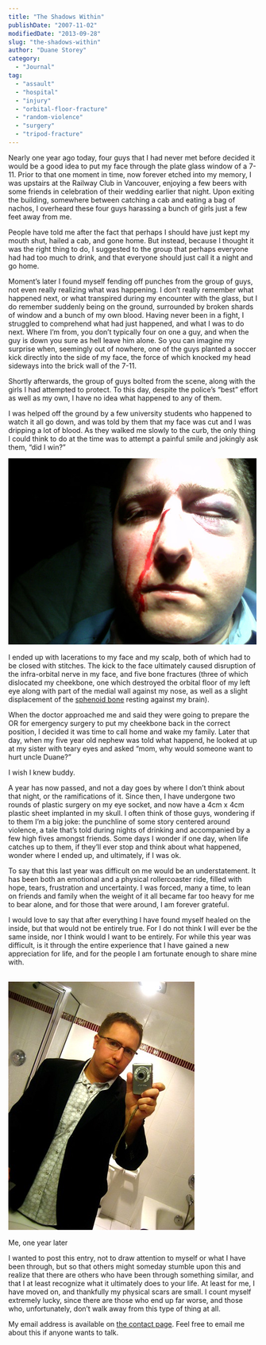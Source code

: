 ```yaml
---
title: "The Shadows Within"
publishDate: "2007-11-02"
modifiedDate: "2013-09-28"
slug: "the-shadows-within"
author: "Duane Storey"
category:
  - "Journal"
tag:
  - "assault"
  - "hospital"
  - "injury"
  - "orbital-floor-fracture"
  - "random-violence"
  - "surgery"
  - "tripod-fracture"
---
```


Nearly one year ago today, four guys that I had never met before decided it would be a good idea to put my face through the plate glass window of a 7-11. Prior to that one moment in time, now forever etched into my memory, I was upstairs at the Railway Club in Vancouver, enjoying a few beers with some friends in celebration of their wedding earlier that night. Upon exiting the building, somewhere between catching a cab and eating a bag of nachos, I overheard these four guys harassing a bunch of girls just a few feet away from me.

People have told me after the fact that perhaps I should have just kept my mouth shut, hailed a cab, and gone home. But instead, because I thought it was the right thing to do, I suggested to the group that perhaps everyone had had too much to drink, and that everyone should just call it a night and go home.

Moment’s later I found myself fending off punches from the group of guys, not even really realizing what was happening. I don’t really remember what happened next, or what transpired during my encounter with the glass, but I do remember suddenly being on the ground, surrounded by broken shards of window and a bunch of my own blood. Having never been in a fight, I struggled to comprehend what had just happened, and what I was to do next. Where I’m from, you don’t typically four on one a guy, and when the guy is down you sure as hell leave him alone. So you can imagine my surprise when, seemingly out of nowhere, one of the guys planted a soccer kick directly into the side of my face, the force of which knocked my head sideways into the brick wall of the 7-11.

Shortly afterwards, the group of guys bolted from the scene, along with the girls I had attempted to protect. To this day, despite the police’s “best” effort as well as my own, I have no idea what happened to any of them.

I was helped off the ground by a few university students who happened to watch it all go down, and was told by them that my face was cut and I was dripping a lot of blood. As they walked me slowly to the curb, the only thing I could think to do at the time was to attempt a painful smile and jokingly ask them, “did I win?”

![Vancouver Assault](_images/the-shadows-within-1.jpg)

I ended up with lacerations to my face and my scalp, both of which had to be closed with stitches. The kick to the face ultimately caused disruption of the infra-orbital nerve in my face, and five bone fractures (three of which dislocated my cheekbone, one which destroyed the orbital floor of my left eye along with part of the medial wall against my nose, as well as a slight displacement of the [sphenoid bone](http://en.wikipedia.org/wiki/Sphenoid_bone) resting against my brain).

When the doctor approached me and said they were going to prepare the OR for emergency surgery to put my cheekbone back in the correct position, I decided it was time to call home and wake my family. Later that day, when my five year old nephew was told what happend, he looked at up at my sister with teary eyes and asked “mom, why would someone want to hurt uncle Duane?”

I wish I knew buddy.

A year has now passed, and not a day goes by where I don’t think about that night, or the ramifications of it. Since then, I have undergone two rounds of plastic surgery on my eye socket, and now have a 4cm x 4cm plastic sheet implanted in my skull. I often think of those guys, wondering if to them I’m a big joke: the punchline of some story centered around violence, a tale that’s told during nights of drinking and accompanied by a few high fives amongst friends. Some days I wonder if one day, when life catches up to them, if they’ll ever stop and think about what happened, wonder where I ended up, and ultimately, if I was ok.

To say that this last year was difficult on me would be an understatement. It has been both an emotional and a physical rollercoaster ride, filled with hope, tears, frustration and uncertainty. I was forced, many a time, to lean on friends and family when the weight of it all became far too heavy for me to bear alone, and for those that were around, I am forever grateful.

I would love to say that after everything I have found myself healed on the inside, but that would not be entirely true. For I do not think I will ever be the same inside, nor I think would I want to be entirely. For while this year was difficult, is it through the entire experience that I have gained a new appreciation for life, and for the people I am fortunate enough to share mine with.

[  
![Broken Cheekbone](_images/the-shadows-within-2.jpg)](http://www.flickr.com/photos/duanestorey/1819485994/)

Me, one year later

I wanted to post this entry, not to draw attention to myself or what I have been through, but so that others might someday stumble upon this and realize that there are others who have been through something similar, and that I at least recognize what it ultimately does to your life. At least for me, I have moved on, and thankfully my physical scars are small. I count myself extremely lucky, since there are those who end up far worse, and those who, unfortunately, don’t walk away from this type of thing at all.

My email address is available on [the contact page](http://www.migratorynerd.com/contact-me/). Feel free to email me about this if anyone wants to talk.